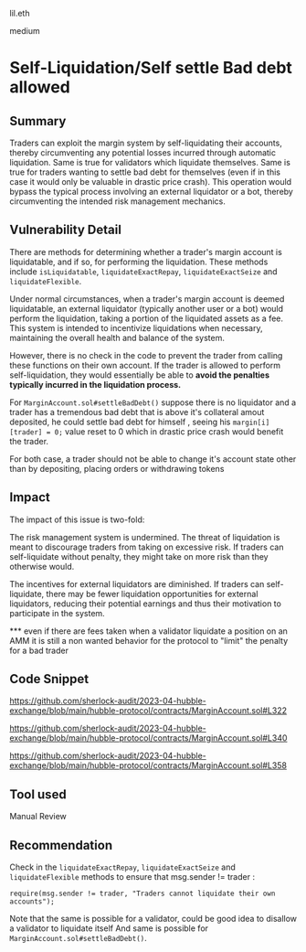 lil.eth

medium

# Self-Liquidation/Self settle Bad debt allowed

## Summary

Traders can exploit the margin system by self-liquidating their accounts, thereby circumventing any potential losses incurred through automatic liquidation.
Same is true for validators which liquidate themselves.
Same is true for traders wanting to settle bad debt for themselves (even if in this case it would only be valuable in drastic price crash).
This operation would bypass the typical process involving an external liquidator or a bot, thereby circumventing the intended risk management mechanics.

## Vulnerability Detail

There are methods for determining whether a trader's margin account is liquidatable, and if so, for performing the liquidation. These methods include `isLiquidatable`, `liquidateExactRepay`, `liquidateExactSeize` and `liquidateFlexible`.

Under normal circumstances, when a trader's margin account is deemed liquidatable, an external liquidator (typically another user or a bot) would perform the liquidation, taking a portion of the liquidated assets as a fee. This system is intended to incentivize liquidations when necessary, maintaining the overall health and balance of the system.

However, there is no check in the code to prevent the trader from calling these functions on their own account. If the trader is allowed to perform self-liquidation, they would essentially be able to **avoid the penalties typically incurred in the liquidation process.**

For `MarginAccount.sol#settleBadDebt()` suppose there is no liquidator and a trader has a tremendous bad debt that is above it's collateral amout deposited, he could settle bad debt for himself , seeing his `margin[i][trader] = 0;` value reset to 0 which in drastic price crash would benefit the trader. 

For both case, a trader should not be able to change it's account state other than by depositing, placing orders or withdrawing tokens

## Impact

The impact of this issue is two-fold:

The risk management system is undermined. The threat of liquidation is meant to discourage traders from taking on excessive risk. If traders can self-liquidate without penalty, they might take on more risk than they otherwise would.

The incentives for external liquidators are diminished. If traders can self-liquidate, there may be fewer liquidation opportunities for external liquidators, reducing their potential earnings and thus their motivation to participate in the system.

*** even if there are fees taken when a validator liquidate a position on an AMM it is still a non wanted behavior for the protocol to "limit" the penalty for a bad trader

## Code Snippet

https://github.com/sherlock-audit/2023-04-hubble-exchange/blob/main/hubble-protocol/contracts/MarginAccount.sol#L322

https://github.com/sherlock-audit/2023-04-hubble-exchange/blob/main/hubble-protocol/contracts/MarginAccount.sol#L340

https://github.com/sherlock-audit/2023-04-hubble-exchange/blob/main/hubble-protocol/contracts/MarginAccount.sol#L358

## Tool used

Manual Review

## Recommendation

Check in the `liquidateExactRepay`, `liquidateExactSeize` and `liquidateFlexible` methods to ensure that msg.sender != trader : 
```solidity
require(msg.sender != trader, "Traders cannot liquidate their own accounts");
```

Note that the same is possible for a validator, could be good idea to disallow a validator to liquidate itself
And same is possible for `MarginAccount.sol#settleBadDebt()`.